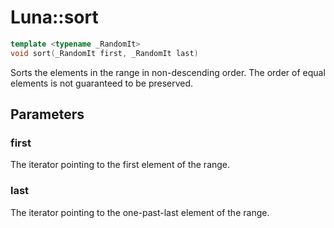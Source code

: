 # Luna::sort

```c++
template <typename _RandomIt>
void sort(_RandomIt first, _RandomIt last)
```

Sorts the elements in the range in non-descending order. The order of equal elements is not guaranteed to be preserved. 



## Parameters
### first
The iterator pointing to the first element of the range. 

### last
The iterator pointing to the one-past-last element of the range. 

